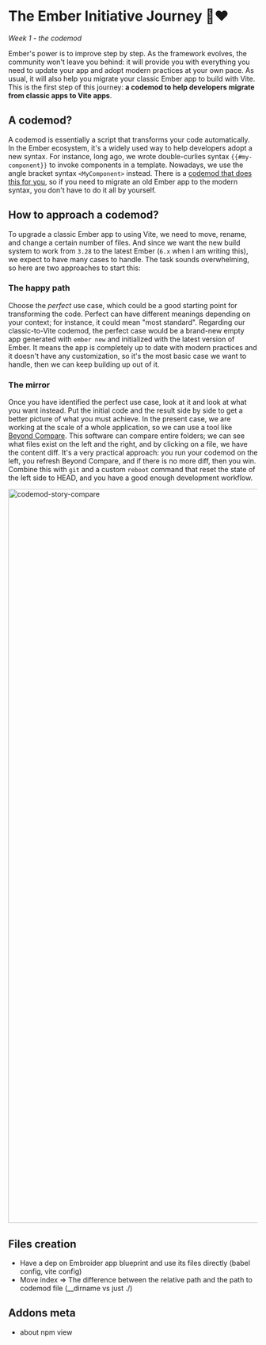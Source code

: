 # The Ember Initiative Journey 🐹❤️

_Week 1 - the codemod_

Ember's power is to improve step by step. As the framework evolves, the community won't leave you behind: it will provide you with everything you need to update your app and adopt modern practices at your own pace. As usual, it will also help you migrate your classic Ember app to build with Vite. This is the first step of this journey: **a codemod to help developers migrate from classic apps to Vite apps**.

## A codemod?

A codemod is essentially a script that transforms your code automatically. In the Ember ecosystem, it's a widely used way to help developers adopt a new syntax. For instance, long ago, we wrote double-curlies syntax `{{#my-component}}` to invoke components in a template. Nowadays, we use the angle bracket syntax `<MyComponent>` instead. There is a [codemod that does this for you](https://github.com/ember-codemods/ember-angle-brackets-codemod), so if you need to migrate an old Ember app to the modern syntax, you don't have to do it all by yourself.

## How to approach a codemod?

To upgrade a classic Ember app to using Vite, we need to move, rename, and change a certain number of files. And since we want the new build system to work from `3.28` to the latest Ember (`6.x` when I am writing this), we expect to have many cases to handle. The task sounds overwhelming, so here are two approaches to start this:

### The happy path

Choose the _perfect_ use case, which could be a good starting point for transforming the code. Perfect can have different meanings depending on your context; for instance, it could mean "most standard". Regarding our classic-to-Vite codemod, the perfect case would be a brand-new empty app generated with `ember new` and initialized with the latest version of Ember. It means the app is completely up to date with modern practices and it doesn't have any customization, so it's the most basic case we want to handle, then we can keep building up out of it.

### The mirror

Once you have identified the perfect use case, look at it and look at what you want instead. Put the initial code and the result side by side to get a better picture of what you must achieve. In the present case, we are working at the scale of a whole application, so we can use a tool like [Beyond Compare](https://www.scootersoftware.com/). This software can compare entire folders; we can see what files exist on the left and the right, and by clicking on a file, we have the content diff. It's a very practical approach: you run your codemod on the left, you refresh Beyond Compare, and if there is no more diff, then you win. Combine this with `git` and a custom `reboot` command that reset the state of the left side to HEAD, and you have a good enough development workflow. 

<img width="1483" alt="codemod-story-compare" src="https://github.com/user-attachments/assets/0cd8b8af-4f5c-4892-9d6b-bb0cf85df16e" />

## Files creation

- Have a dep on Embroider app blueprint and use its files directly (babel config, vite config)
- Move index
=> The difference between the relative path and the path to codemod file (__dirname vs just ./)

## Addons meta

- about npm view
